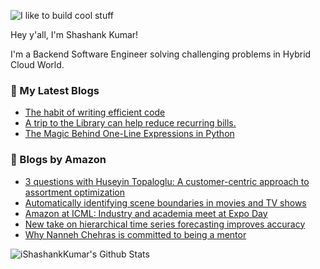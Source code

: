 ![I like to build cool stuff](https://res.cloudinary.com/dt8g3rhcy/image/upload/v1595929574/i_like_to_build_cool_shit._1_nzbwjh.png)

Hey y'all, I'm Shashank Kumar! 

I'm a Backend Software Engineer solving challenging problems in Hybrid Cloud World.

### 📕 My Latest Blogs
<!-- BLOG-POST-LIST:START -->
- [The habit of writing efficient code](https://medium.com/@ishashankkumar/the-habit-of-writing-efficient-code-153b05f04269?source=rss-d24dda280d5f------2)
- [A trip to the Library can help reduce recurring bills.](https://medium.com/swlh/a-trip-to-the-library-can-help-reduce-recurring-bills-23bca495cdf5?source=rss-d24dda280d5f------2)
- [The Magic Behind One-Line Expressions in Python](https://medium.com/swlh/the-magic-behind-one-line-expressions-in-python-816c10180c5c?source=rss-d24dda280d5f------2)
<!-- BLOG-POST-LIST:END -->

### 📕 Blogs by Amazon
<!-- AMAZON-BLOG-POST-LIST:START -->
- [3 questions with Huseyin Topaloglu: A customer-centric approach to assortment optimization](https://www.amazon.science/latest-news/3-questions-with-huseyin-topaloglu-a-customer-centric-approach-to-assortment-optimization)
- [Automatically identifying scene boundaries in movies and TV shows](https://www.amazon.science/blog/automatically-identifying-scene-boundaries-in-movies-and-tv-shows)
- [Amazon at ICML: Industry and academia meet at Expo Day](https://www.amazon.science/blog/amazon-at-icml-industry-and-academia-meet-at-expo-day)
- [New take on hierarchical time series forecasting improves accuracy](https://www.amazon.science/blog/new-take-on-hierarchical-time-series-forecasting-improves-accuracy)
- [Why Nanneh Chehras is committed to being a mentor](https://www.amazon.science/working-at-amazon/why-nanneh-chehras-is-committed-to-being-a-mentor)
<!-- AMAZON-BLOG-POST-LIST:END -->



<img align="center" alt="iShashankKumar's Github Stats" src="https://github-readme-stats.vercel.app/api?username=ishashankkumar&show_icons=true&hide_border=true" />
